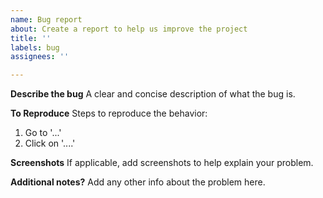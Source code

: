 ```yaml
---
name: Bug report
about: Create a report to help us improve the project
title: ''
labels: bug
assignees: ''

---
```


**Describe the bug**
A clear and concise description of what the bug is.

**To Reproduce**
Steps to reproduce the behavior:
1. Go to '...'
2. Click on '....'

**Screenshots**
If applicable, add screenshots to help explain your problem.

**Additional notes?**
Add any other info about the problem here.
